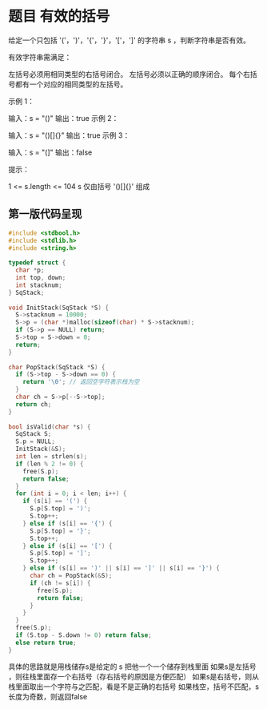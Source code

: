 # 题目  有效的括号
给定一个只包括 '('，')'，'{'，'}'，'['，']' 的字符串 s ，判断字符串是否有效。

有效字符串需满足：

左括号必须用相同类型的右括号闭合。
左括号必须以正确的顺序闭合。
每个右括号都有一个对应的相同类型的左括号。
 

示例 1：

输入：s = "()"
输出：true
示例 2：

输入：s = "()[]{}"
输出：true
示例 3：

输入：s = "(]"
输出：false
 

提示：

1 <= s.length <= 104
s 仅由括号 '()[]{}' 组成

## 第一版代码呈现
```c
#include <stdbool.h>  
#include <stdlib.h>  
#include <string.h>  
  
typedef struct {  
  char *p;  
  int top, down;  
  int stacknum;  
} SqStack;  
  
void InitStack(SqStack *S) {  
  S->stacknum = 10000;  
  S->p = (char *)malloc(sizeof(char) * S->stacknum);  
  if (S->p == NULL) return;  
  S->top = S->down = 0;  
  return;  
}  
  
char PopStack(SqStack *S) {  
  if (S->top - S->down == 0) {  
    return '\0'; // 返回空字符表示栈为空  
  }  
  char ch = S->p[--S->top];  
  return ch;  
}  
  
bool isValid(char *s) {  
  SqStack S;  
  S.p = NULL;  
  InitStack(&S);  
  int len = strlen(s);  
  if (len % 2 != 0) {  
    free(S.p);  
    return false;  
  }  
  for (int i = 0; i < len; i++) {  
    if (s[i] == '(') {  
      S.p[S.top] = ')';  
      S.top++;  
    } else if (s[i] == '{') {  
      S.p[S.top] = '}';  
      S.top++;  
    } else if (s[i] == '[') {  
      S.p[S.top] = ']';  
      S.top++;  
    } else if (s[i] == ')' || s[i] == ']' || s[i] == '}') {  
      char ch = PopStack(&S);  
      if (ch != s[i]) {  
        free(S.p);  
        return false;  
      }  
    }  
  }  
  free(S.p);  
  if (S.top - S.down != 0) return false;  
  else return true;  
} 
```
具体的思路就是用栈储存s是给定的
s 把他一个一个储存到栈里面
如果s是左括号 ，则往栈里面存一个右括号（存右括号的原因是方便匹配）
如果s是右括号，则从栈里面取出一个字符与之匹配，看是不是正确的右括号
如果栈空，括号不匹配，s长度为奇数，则返回false

